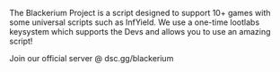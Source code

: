 
The Blackerium Project is a script designed to support 10+ games with some universal scripts such as InfYield.
We use a one-time lootlabs keysystem which supports the Devs and allows you to use an amazing script!

Join our official server @ dsc.gg/blackerium
